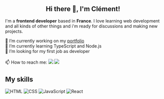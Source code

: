 <h2 align="center">Hi there 👋, I'm Clément!</h2>

I'm a __frontend developer__ based in __France__. I love learning web development and all kinds of other things and i'm ready for discussions and making new projects.

🔭 I’m currently working on my <a href="https://clementgax.github.io/">portfolio</a>  
🌱 I’m currently learning TypeScript and Node.js  
👯 I’m looking for my first job as developer    
</br>
📫 How to reach me: 
<a href="mailto:clement.gax@gmail.com"><img src="https://img.shields.io/badge/Mail-white?&logo=gmail&logoColor=red"/></a> 
<a href="https://linkedin.com/in/clementgaxotte/"><img src="https://img.shields.io/badge/Linkedin-blue?&logo=linkedin&logoColor=white"/></a> 

<h2>My skills</h2> 



![HTML](https://img.shields.io/badge/HTML-black?&logo=html&logoColor=white)
![CSS](https://img.shields.io/badge/CSS-black?&logo=css&logoColor=white)
![JavaScript](https://img.shields.io/badge/JavaScript-black?&logo=JavaScript&logoColor=yellow)
![React](https://img.shields.io/badge/React-black?&logo=React&logoColor=blue)
